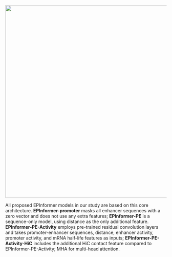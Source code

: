 <p align="center">
  <img height="600" src="../../images/detailed_EPInformer.png">
</p>

All proposed EPInformer models in our study are based on this core architecture. **EPInformer-promoter** masks all enhancer sequences with a zero vector and does not use any extra features; **EPInformer-PE** is a sequence-only model, using distance as the only additional feature. **EPInformer-PE-Activity** employs pre-trained residual convolution layers and takes promoter-enhancer sequences, distance, enhancer activity, promoter activity, and mRNA half-life features as inputs; **EPInformer-PE-Activity-HiC** includes the additional HiC contact feature compared to EPInformer-PE-Activity; MHA for multi-head attention.
